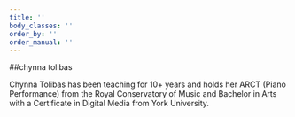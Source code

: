 ```yaml
---
title: ''
body_classes: ''
order_by: ''
order_manual: ''
---
```


##chynna tolibas

Chynna Tolibas has been teaching for 10+ years and holds her ARCT (Piano Performance) from the Royal Conservatory of Music and Bachelor in Arts with a Certificate in Digital Media from York University.